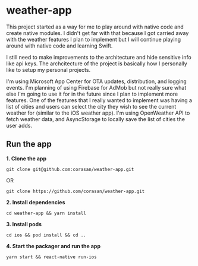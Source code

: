 # weather-app

This project started as a way for me to play around with native code and create native modules. I didn't get far with that because I got carried away with the weather features I plan to implement but I will continue playing around with native code and learning Swift.

I still need to make improvements to the architecture and hide sensitive info like api keys. The archcitecture of the project is basically how I personally like to setup my personal projects.

I'm using Microsoft App Center for OTA updates, distribution, and logging events. I'm planning of using Firebase for AdMob but not really sure what else I'm going to use it for in the future since I plan to implement more features.
One of the features that I really wanted to implement was having a list of cities and users can select the city they wish to see the current weather for (similar to the iOS weather app). I'm using OpenWeather API to fetch weather data, and AsyncStorage to locally save the list of cities the user adds.


## Run the app

**1. Clone the app**

`git clone git@github.com:corasan/weather-app.git`

OR

`git clone https://github.com/corasan/weather-app.git`

**2. Install dependencies**

`cd weather-app && yarn install`

**3. Install pods**

`cd ios && pod install && cd ..`

**4. Start the packager and run the app**

`yarn start && react-native run-ios`
